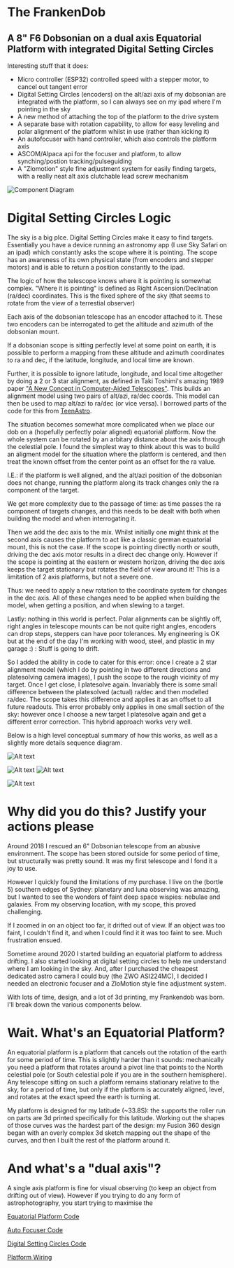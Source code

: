 # The FrankenDob
## A 8" F6 Dobsonian on a dual axis Equatorial Platform with integrated Digital Setting Circles

Interesting stuff that it does:
- Micro controller (ESP32) controlled speed with a stepper motor, to cancel out tangent error
- Digital Setting Circles (encoders) on the alt/azi axis of my dobsonian are integrated with the platform, so I can always see on my ipad where I'm pointing in the sky
- A new method of attaching the top of the platform to the drive system
- A separate base with rotation capability, to allow for easy leveling and polar alignment of the platform whilst in use (rather than kicking it)
- An autofocuser with hand controller, which also controls the platform axis
- ASCOM/Alpaca api for the focuser and platform, to allow synching/postion tracking/pulseguiding
- A "Zlomotion" style fine adjustment system for easily finding targets, with a really neat alt axis clutchable lead screw mechanism 

![Component Diagram](docs/diagrams/out/ComponentDiagram.png)

# Digital Setting Circles Logic

The sky is a big plce. Digital Setting Circles make it easy to find targets. Essentially you have a device running an astronomy app (I use Sky Safari on an ipad) which constantly asks the scope where it is pointing. The scope has an awareness of its own physical state (from encoders and stepper motors) and is able to return a position constantly to the ipad.

The logic of how the telescope knows where it is pointing is somewhat complex. "Where it is pointing" is defined as Right Ascension/Declination (ra/dec) coordinates. This is the fixed sphere of the sky (that seems to rotate from the view of a terrestial observer)

Each axis of the dobsonian telescope has an encoder attached to it. These two encoders can be interrogated to get the altitude and azimuth of the dobsonian mount.

If a dobsonian scope is sitting perfectly level at some point on earth, it is possible to perform a mapping from these altitude and azimuth coordinates to ra and dec, if the latitude, longitude, and local time are known.

Further, it is possible to ignore latitude, longitude, and local time altogether by doing a 2 or 3 star alignment, as defined in Taki Toshimi's amazing 1989 paper ["A New Concept in Computer-Aided Telescopes"](http://takitoshimi.starfree.jp/matrix/matrix\_method\_rev\_e.pdf]). This builds an alignment model using two pairs of alt/azi, ra/dec coords. This model can then be used to map alt/azi to ra/dec (or vice versa).  I borrowed parts of the code for this from [TeenAstro](https://github.com/charleslemaire0/TeenAstro).

The situation becomes somewhat more complicated when we place our dob on a (hopefully perfectly polar aligned) equatorial platform. Now the whole system can be rotated by an arbitary distance about the axis through the celestial pole. I found the simplest way to think about this was to build an aligment model for the situation where the platform is centered, and then treat the known offset from the center point as an offset for the ra value. 

I.E.: if the platform is well aligned, and the alt/azi position of the dobsonian does not change, running the platform along its track changes only the ra component of the target.

We get more complexity due to the passage of time: as time passes the ra component of targets changes, and this needs to be dealt with both when building the model and when interrogating it.

Then we add the dec axis to the mix. Whilst initially one might think at the second axis causes the platform to act like a classic german equatorial mount, this is not the case. If the scope is pointing directly north or south, driving the dec axis motor results in a direct dec change only. However if the scope is pointing at the eastern or western horizon, driving the dec axis keeps the target stationary but rotates the field of view around it! This is a limitation of 2 axis platforms, but not a severe one.

Thus: we need to apply a new rotation to the coordinate system for changes in the dec axis. All of these changes need to be applied when building the model, when getting a position, and when slewing to a target.

Lastly: nothing in this world is perfect. Polar alignments can be slightly off, right angles in telescope mounts can be not quite right angles, encoders can drop steps, steppers can have poor tolerances. My engineering is OK but at the end of the day I'm working with wood, steel, and plastic in my garage :) : Stuff is going to drift. 

So I added the ability in code to cater for this error: once I create a 2 star alignment model (which I do by pointing in two different directions and platesolving camera images), I push the scope to the rough vicinity of my target. Once I get close, I platesolve again. Invariably there is some small difference between the platesolved (actual) ra/dec and then modelled ra/dec. The scope takes this difference and applies it as an offset to all future readouts. This error probably only applies in one small section of the sky: however once I choose a new target I platesolve again and get a different error correction. This hybrid approach works very well.

Below is a high level conceptual summary of how this works, as well as a slightly more details sequence diagram.

![Alt text](docs/diagrams/out/2StarAlignmentConceptual.png)

![Alt text](docs/diagrams/out/SubsequentSyncsConceptual.png)
![Alt text](docs/diagrams/out/GetPositionConceptual.png)

![Alt text](docs/diagrams/out/PositionCalculationSequence.png)
# Why did you do this? Justify your actions please

Around 2018 I rescued an 6" Dobsonian telescope from an abusive environment. The scope has been stored outside for some period of time, but structurally was pretty sound. It was my first telescope and I fond it a joy to use.

However I quickly found the limitations of my purchase. I live on the (bortle 5) southern edges of Sydney: planetary and luna observing was amazing, but I wanted to see the wonders of faint deep space wispies: nebulae and galaxies. From my observing location, with my scope, this proved challenging.

If I zoomed in on an object too far, it drifted out of view. If an object was too faint, I couldn't find it, and when I could find it it was too faint to see. Much frustration ensued. 

Sometime around 2020 I started building an equatorial platform to address drifting. I also started looking at digital setting circles to help me understand where I am looking in the sky. And, after I purchased the cheapest dedicated astro camera I could buy (the ZWO ASI224MC), I decided I needed an electronic focuser and a ZloMotion style fine adjustment system.

With lots of time, design, and a lot of 3d printing, my Frankendob was born. I'll break down the various components below.

# Wait. What's an Equatorial Platform?

An equatorial platform is a platform that cancels out the rotation of the earth for some period of time. This is slightly harder than it sounds: mechanically you need a platform that rotates around a pivot line that points to the North celestial pole (or South celestial pole if you are in the southern hemisphere). Any telescope sitting on such a platform remains stationary relative to the sky, for a period of time, but only if the platform is accurately aligned, level, and rotates at the exact speed the earth is turning at.

My platform is designed for my latitude (~33.8S): the supports the roller run on parts are 3d printed specifically for this latitude. Working out the shapes of those curves was the hardest part of the design: my Fusion 360 design began with an overly complex 3d sketch mapping out the shape of the curves, and then I built the rest of the platform around it.

# And what's a "dual axis"?

A single axis platform is fine for visual observing (to keep an object from drifting out of view). However if you trying to do any form of astrophotography, you start trying to maximise the 


[Equatorial Platform Code](https://github.com/jacrify/FrankenDobEquatorialPlatform)

[Auto Focuser Code](https://github.com/jacrify/FrankenDobFocuser)

[Digital Setting Circles Code](https://github.com/jacrify/FrankenDobDSC)

[Platform Wiring](docs/diagrams/src/EQPlatformWiring.pdf)
